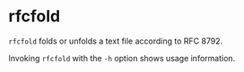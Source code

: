 # rfcfold

`rfcfold` folds or unfolds a text file according to RFC 8792.

Invoking `rfcfold` with the  `-h` option shows usage information.
